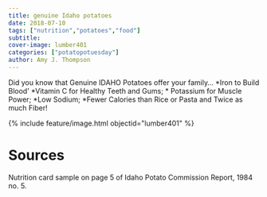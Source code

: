 ```yaml
---
title: genuine Idaho potatoes
date: 2018-07-10
tags: ["nutrition","potatoes","food"]
subtitle: 
cover-image: lumber401
categories: ["potatopotuesday"]
author: Amy J. Thompson
---
```


Did you know that Genuine IDAHO Potatoes offer your family… *Iron to Build Blood’ *Vitamin C for Healthy Teeth and Gums; * Potassium for Muscle Power; *Low Sodium; *Fewer Calories than Rice or Pasta and Twice as much Fiber!

{% include feature/image.html objectid="lumber401" %}

# Sources

Nutrition card sample on page 5 of Idaho Potato Commission Report, 1984 no. 5.